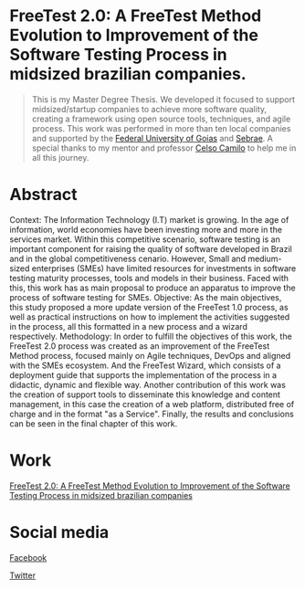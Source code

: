 # FreeTest 2.0: A FreeTest Method Evolution to Improvement of the Software Testing Process in midsized brazilian companies.

> This is my Master Degree Thesis. We developed it focused to support midsized/startup companies to achieve
> more software quality, creating a framework using open source tools, techniques, and agile process. 
> This work was performed in more than ten local companies and supported by the [Federal University of Goias](https://ufg.br/) and [Sebrae](http://www.sebrae.com.br/sites/PortalSebrae).
> A special thanks to my mentor and professor [Celso Camilo](https://twitter.com/celsocamilo) to help me in all this journey.


# Abstract

Context: The Information Technology (I.T) market is growing. In the age of information, world economies have been investing more and more in the services market. Within this
competitive scenario, software testing is an important component for raising the quality
of software developed in Brazil and in the global competitiveness cenario. However,
Small and medium-sized enterprises (SMEs) have limited resources for investments in
software testing maturity processes, tools and models in their business. Faced with this,
this work has as main proposal to produce an apparatus to improve the process of software
testing for SMEs. Objective: As the main objectives, this study proposed a more update
version of the FreeTest 1.0 process, as well as practical instructions on how to implement
the activities suggested in the process, all this formatted in a new process and a wizard
respectively. Methodology: In order to fulfill the objectives of this work, the FreeTest 2.0
process was created as an improvement of the FreeTest Method process, focused mainly
on Agile techniques, DevOps and aligned with the SMEs ecosystem. And the FreeTest
Wizard, which consists of a deployment guide that supports the implementation of the
process in a didactic, dynamic and flexible way. Another contribution of this work was
the creation of support tools to disseminate this knowledge and content management, in
this case the creation of a web platform, distributed free of charge and in the format "as
a Service". Finally, the results and conclusions can be seen in the final chapter of this
work.


# Work

[FreeTest 2.0: A FreeTest Method Evolution to Improvement of the Software Testing Process in midsized brazilian companies](http://repositorio.bc.ufg.br/tede/handle/tede/7741)

# Social media

[Facebook](https://www.facebook.com/freetestGO/)

[Twitter](https://twitter.com/freetestgo)
